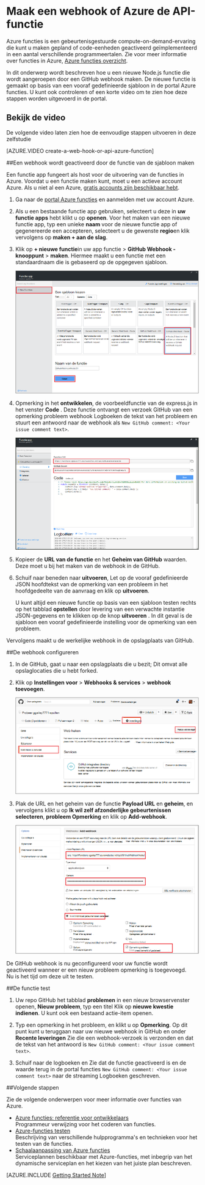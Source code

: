 <properties
   pageTitle="Maak een hook Internet of Azure de API-functie | Microsoft Azure"
   description="Azure-functies gebruiken voor het maken van een functie die wordt aangeroepen door een WebHook of API-aanroepen."
   services="azure-functions"
   documentationCenter="na"
   authors="ggailey777"
   manager="erikre"
   editor=""
   tags=""
   />

<tags
   ms.service="functions"
   ms.devlang="multiple"
   ms.topic="get-started-article"
   ms.tgt_pltfrm="multiple"
   ms.workload="na"
   ms.date="08/30/2016"
   ms.author="glenga"/>
   
# <a name="create-a-webhook-or-api-azure-function"></a>Maak een webhook of Azure de API-functie

Azure functies is een gebeurtenisgestuurde compute-on-demand-ervaring die kunt u maken gepland of code-eenheden geactiveerd geïmplementeerd in een aantal verschillende programmeertalen. Zie voor meer informatie over functies in Azure, [Azure functies overzicht](functions-overview.md).

In dit onderwerp wordt beschreven hoe u een nieuwe Node.js functie die wordt aangeroepen door een GitHub webhook maken. De nieuwe functie is gemaakt op basis van een vooraf gedefinieerde sjabloon in de portal Azure functies. U kunt ook controleren of een korte video om te zien hoe deze stappen worden uitgevoerd in de portal.

## <a name="watch-the-video"></a>Bekijk de video

De volgende video laten zien hoe de eenvoudige stappen uitvoeren in deze zelfstudie 

[AZURE.VIDEO create-a-web-hook-or-api-azure-function]

##<a name="create-a-webhook-triggered-function-from-the-template"></a>Een webhook wordt geactiveerd door de functie van de sjabloon maken

Een functie app fungeert als host voor de uitvoering van de functies in Azure. Voordat u een functie maken kunt, moet u een actieve account Azure. Als u niet al een Azure, [gratis accounts zijn beschikbaar hebt](https://azure.microsoft.com/free/). 

1. Ga naar de [portal Azure functies](https://functions.azure.com/signin) en aanmelden met uw account Azure.

2. Als u een bestaande functie app gebruiken, selecteert u deze in **uw functie apps** hebt klikt u op **openen**. Voor het maken van een nieuwe functie app, typ een unieke **naam** voor de nieuwe functie app of gegenereerde een accepteren, selecteert u de gewenste **regio**en klik vervolgens op **maken + aan de slag**. 

3. Klik op **+ nieuwe functie**in uw app functie > **GitHub Webhook - knooppunt** > **maken**. Hiermee maakt u een functie met een standaardnaam die is gebaseerd op de opgegeven sjabloon. 

    ![Nieuwe functie van GitHub webhook maken](./media/functions-create-a-web-hook-or-api-function/functions-create-new-github-webhook.png) 

4. Opmerking in het **ontwikkelen**, de voorbeeldfunctie van de express.js in het venster **Code** . Deze functie ontvangt een verzoek GitHub van een opmerking probleem webhook Logboeken de tekst van het probleem en stuurt een antwoord naar de webhook als `New GitHub comment: <Your issue comment text>`.


    ![Nieuwe functie van GitHub webhook maken](./media/functions-create-a-web-hook-or-api-function/functions-new-webhook-in-portal.png) 

5. Kopieer de **URL van de functie** en het **Geheim van GitHub** waarden. Deze moet u bij het maken van de webhook in de GitHub. 

6. Schuif naar beneden naar **uitvoeren**, Let op de vooraf gedefinieerde JSON hoofdtekst van de opmerking van een probleem in het hoofdgedeelte van de aanvraag en klik op **uitvoeren**. 
 
    U kunt altijd een nieuwe functie op basis van een sjabloon testen rechts op het tabblad **opstellen** door levering van een verwachte instantie JSON-gegevens en te klikken op de knop **uitvoeren** . In dit geval is de sjabloon een vooraf gedefinieerde instelling voor de opmerking van een probleem. 
 
Vervolgens maakt u de werkelijke webhook in de opslagplaats van GitHub.

##<a name="configure-the-webhook"></a>De webhook configureren

1. In de GitHub, gaat u naar een opslagplaats die u bezit; Dit omvat alle opslaglocaties die u hebt forked.
 
2. Klik op **Instellingen voor** > **Webhooks & services** > **webhook toevoegen**.

    ![Nieuwe functie van GitHub webhook maken](./media/functions-create-a-web-hook-or-api-function/functions-create-new-github-webhook-2.png)   

3. Plak de URL en het geheim van de functie **Payload URL** en **geheim**, en vervolgens klikt u op **Ik wil zelf afzonderlijke gebeurtenissen selecteren**, **probleem Opmerking** en klik op **Add-webhook**.

    ![Nieuwe functie van GitHub webhook maken](./media/functions-create-a-web-hook-or-api-function/functions-create-new-github-webhook-3.png) 

De GitHub webhook is nu geconfigureerd voor uw functie wordt geactiveerd wanneer er een nieuw probleem opmerking is toegevoegd.  
Nu is het tijd om deze uit te testen.

##<a name="test-the-function"></a>De functie test

1. Uw repo GitHub het tabblad **problemen** in een nieuw browservenster openen, **Nieuw probleem**, typ een titel Klik op **nieuwe kwestie indienen**. U kunt ook een bestaand actie-item openen.

2. Typ een opmerking in het probleem, en klikt u op **Opmerking**. Op dit punt kunt u teruggaan naar uw nieuwe webhook in GitHub en onder **Recente leveringen** Zie die een webhook-verzoek is verzonden en dat de tekst van het antwoord is `New GitHub comment: <Your issue comment text>`.

3. Schuif naar de logboeken en Zie dat de functie geactiveerd is en de waarde terug in de portal functies `New GitHub comment: <Your issue comment text>` naar de streaming Logboeken geschreven.


##<a name="next-steps"></a>Volgende stappen

Zie de volgende onderwerpen voor meer informatie over functies van Azure.

+ [Azure functies: referentie voor ontwikkelaars](functions-reference.md)  
Programmeur verwijzing voor het coderen van functies.
+ [Azure-functies testen](functions-test-a-function.md)  
Beschrijving van verschillende hulpprogramma's en technieken voor het testen van de functies.
+ [Schaalaanpassing van Azure functies](functions-scale.md)  
Serviceplannen beschikbaar met Azure-functies, met inbegrip van het dynamische serviceplan en het kiezen van het juiste plan beschreven.  


[AZURE.INCLUDE [Getting Started Note](../../includes/functions-get-help.md)]

